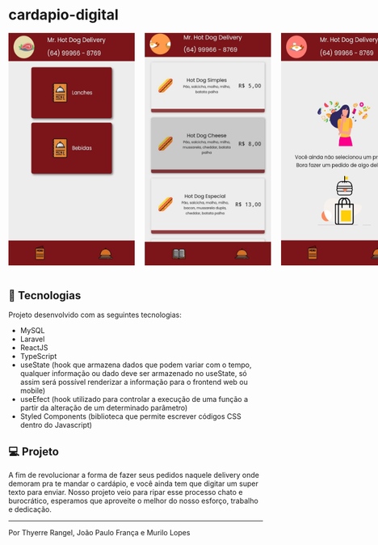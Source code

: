 # cardapio-digital

<div style="display: flex; flex-direction: row">
  <img alt="cardapio" title="cardapio-online" src="./.github/main.png" width="250px"/>
  <img alt="Produtos" src=".github/produtos.png" width="250px" style="margin: 0 20px">
  <img alt="Pedidos" src=".github/pedidos.png" width="250px">
</div>

<br/>

## 🚀 Tecnologias

Projeto desenvolvido com as seguintes tecnologias:

- MySQL
- Laravel
- ReactJS
- TypeScript
- useState (hook que armazena dados que podem variar com o tempo, qualquer informação ou dado deve ser armazenado no useState, só assim será possível renderizar a informação para o frontend web ou mobile)
- useEfect (hook utilizado para controlar a execução de uma função a partir da alteração de um determinado parâmetro)
- Styled Components (biblioteca que permite escrever códigos CSS dentro do Javascript)


## 💻 Projeto

A fim de revolucionar a forma de fazer seus pedidos naquele delivery onde demoram pra te mandar o cardápio, e você ainda tem que digitar um super texto para enviar.
Nosso projeto veio para ripar esse processo chato e burocrático, esperamos que aproveite o melhor do nosso esforço, trabalho e dedicação.

---

Por Thyerre Rangel, João Paulo França e Murilo Lopes
